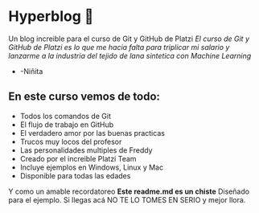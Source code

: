 # Hyperblog 💚
Un blog increible para el curso de Git y GitHub de Platzi
*El curso de Git y GitHub de Platzi es lo que me hacia falta para triplicar mi salario y lanzarme a la industria del tejido de lana sintetica con Machine Learning*
* -Niñita
## En este curso vemos de todo:
- Todos los comandos de Git 
- El flujo de trabajo en GitHub
- El verdadero amor por las buenas practicas 
- Trucos muy locos del profesor
- Las personalidades multiples de Freddy
- Creado por el increible Platzi Team
- Incluye ejemplos en Windows, Linux y Mac
- Disponible para todas las edades


Y como un amable recordatoreo **Este readme.md es un chiste** Diseñado para el ejemplo. Si llegas acá NO TE LO TOMES EN SERIO y mejor llora.